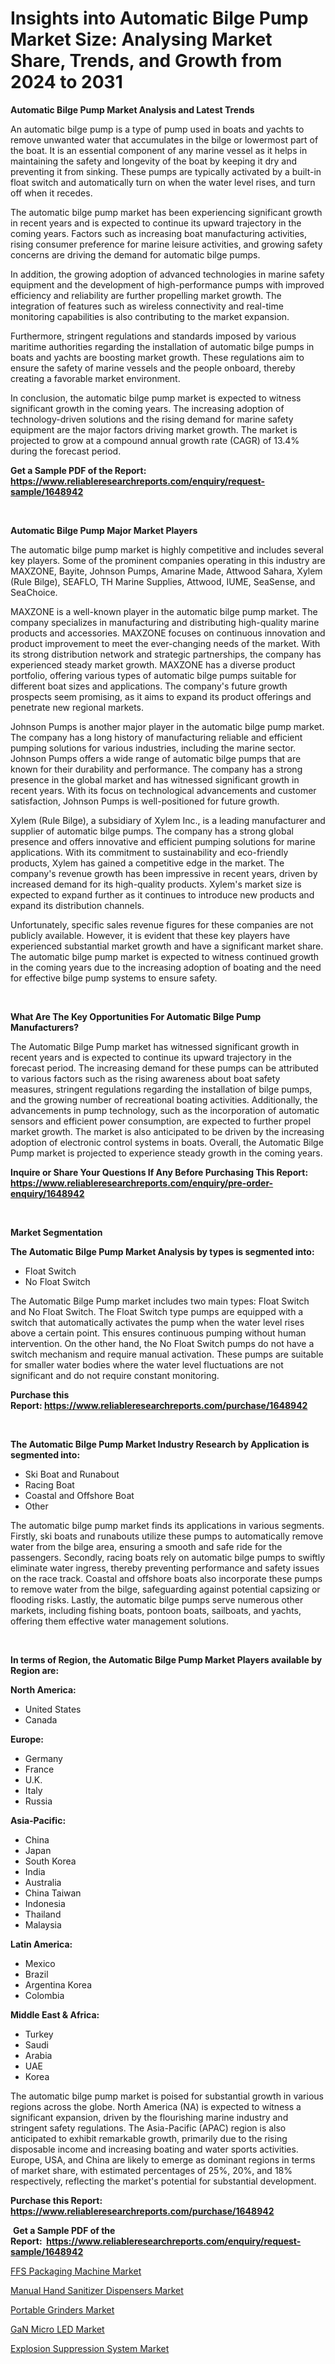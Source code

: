 <p><h1>Insights into Automatic Bilge Pump Market Size: Analysing Market Share, Trends, and Growth from 2024 to 2031</h1></p><p><strong>Automatic Bilge Pump Market Analysis and Latest Trends</strong></p>
<p><p>An automatic bilge pump is a type of pump used in boats and yachts to remove unwanted water that accumulates in the bilge or lowermost part of the boat. It is an essential component of any marine vessel as it helps in maintaining the safety and longevity of the boat by keeping it dry and preventing it from sinking. These pumps are typically activated by a built-in float switch and automatically turn on when the water level rises, and turn off when it recedes.</p><p>The automatic bilge pump market has been experiencing significant growth in recent years and is expected to continue its upward trajectory in the coming years. Factors such as increasing boat manufacturing activities, rising consumer preference for marine leisure activities, and growing safety concerns are driving the demand for automatic bilge pumps.</p><p>In addition, the growing adoption of advanced technologies in marine safety equipment and the development of high-performance pumps with improved efficiency and reliability are further propelling market growth. The integration of features such as wireless connectivity and real-time monitoring capabilities is also contributing to the market expansion.</p><p>Furthermore, stringent regulations and standards imposed by various maritime authorities regarding the installation of automatic bilge pumps in boats and yachts are boosting market growth. These regulations aim to ensure the safety of marine vessels and the people onboard, thereby creating a favorable market environment.</p><p>In conclusion, the automatic bilge pump market is expected to witness significant growth in the coming years. The increasing adoption of technology-driven solutions and the rising demand for marine safety equipment are the major factors driving market growth. The market is projected to grow at a compound annual growth rate (CAGR) of 13.4% during the forecast period.</p></p>
<p><strong>Get a Sample PDF of the Report:&nbsp; <a href="https://www.reliableresearchreports.com/enquiry/request-sample/1648942">https://www.reliableresearchreports.com/enquiry/request-sample/1648942</a></strong></p>
<p>&nbsp;</p>
<p><strong>Automatic Bilge Pump Major Market Players</strong></p>
<p><p>The automatic bilge pump market is highly competitive and includes several key players. Some of the prominent companies operating in this industry are MAXZONE, Bayite, Johnson Pumps, Amarine Made, Attwood Sahara, Xylem (Rule Bilge), SEAFLO, TH Marine Supplies, Attwood, IUME, SeaSense, and SeaChoice.</p><p>MAXZONE is a well-known player in the automatic bilge pump market. The company specializes in manufacturing and distributing high-quality marine products and accessories. MAXZONE focuses on continuous innovation and product improvement to meet the ever-changing needs of the market. With its strong distribution network and strategic partnerships, the company has experienced steady market growth. MAXZONE has a diverse product portfolio, offering various types of automatic bilge pumps suitable for different boat sizes and applications. The company's future growth prospects seem promising, as it aims to expand its product offerings and penetrate new regional markets.</p><p>Johnson Pumps is another major player in the automatic bilge pump market. The company has a long history of manufacturing reliable and efficient pumping solutions for various industries, including the marine sector. Johnson Pumps offers a wide range of automatic bilge pumps that are known for their durability and performance. The company has a strong presence in the global market and has witnessed significant growth in recent years. With its focus on technological advancements and customer satisfaction, Johnson Pumps is well-positioned for future growth.</p><p>Xylem (Rule Bilge), a subsidiary of Xylem Inc., is a leading manufacturer and supplier of automatic bilge pumps. The company has a strong global presence and offers innovative and efficient pumping solutions for marine applications. With its commitment to sustainability and eco-friendly products, Xylem has gained a competitive edge in the market. The company's revenue growth has been impressive in recent years, driven by increased demand for its high-quality products. Xylem's market size is expected to expand further as it continues to introduce new products and expand its distribution channels.</p><p>Unfortunately, specific sales revenue figures for these companies are not publicly available. However, it is evident that these key players have experienced substantial market growth and have a significant market share. The automatic bilge pump market is expected to witness continued growth in the coming years due to the increasing adoption of boating and the need for effective bilge pump systems to ensure safety.</p></p>
<p>&nbsp;</p>
<p><strong>What Are The Key Opportunities For Automatic Bilge Pump Manufacturers?</strong></p>
<p><p>The Automatic Bilge Pump market has witnessed significant growth in recent years and is expected to continue its upward trajectory in the forecast period. The increasing demand for these pumps can be attributed to various factors such as the rising awareness about boat safety measures, stringent regulations regarding the installation of bilge pumps, and the growing number of recreational boating activities. Additionally, the advancements in pump technology, such as the incorporation of automatic sensors and efficient power consumption, are expected to further propel market growth. The market is also anticipated to be driven by the increasing adoption of electronic control systems in boats. Overall, the Automatic Bilge Pump market is projected to experience steady growth in the coming years.</p></p>
<p><strong>Inquire or Share Your Questions If Any Before Purchasing This Report: <a href="https://www.reliableresearchreports.com/enquiry/pre-order-enquiry/1648942">https://www.reliableresearchreports.com/enquiry/pre-order-enquiry/1648942</a></strong></p>
<p>&nbsp;</p>
<p><strong>Market Segmentation</strong></p>
<p><strong>The Automatic Bilge Pump Market Analysis by types is segmented into:</strong></p>
<p><ul><li>Float Switch</li><li>No Float Switch</li></ul></p>
<p><p>The Automatic Bilge Pump market includes two main types: Float Switch and No Float Switch. The Float Switch type pumps are equipped with a switch that automatically activates the pump when the water level rises above a certain point. This ensures continuous pumping without human intervention. On the other hand, the No Float Switch pumps do not have a switch mechanism and require manual activation. These pumps are suitable for smaller water bodies where the water level fluctuations are not significant and do not require constant monitoring.</p></p>
<p><strong>Purchase this Report:&nbsp;<a href="https://www.reliableresearchreports.com/purchase/1648942">https://www.reliableresearchreports.com/purchase/1648942</a></strong></p>
<p>&nbsp;</p>
<p><strong>The Automatic Bilge Pump Market Industry Research by Application is segmented into:</strong></p>
<p><ul><li>Ski Boat and Runabout</li><li>Racing Boat</li><li>Coastal and Offshore Boat</li><li>Other</li></ul></p>
<p><p>The automatic bilge pump market finds its applications in various segments. Firstly, ski boats and runabouts utilize these pumps to automatically remove water from the bilge area, ensuring a smooth and safe ride for the passengers. Secondly, racing boats rely on automatic bilge pumps to swiftly eliminate water ingress, thereby preventing performance and safety issues on the race track. Coastal and offshore boats also incorporate these pumps to remove water from the bilge, safeguarding against potential capsizing or flooding risks. Lastly, the automatic bilge pumps serve numerous other markets, including fishing boats, pontoon boats, sailboats, and yachts, offering them effective water management solutions.</p></p>
<p>&nbsp;</p>
<p><strong>In terms of Region, the Automatic Bilge Pump Market Players available by Region are:</strong></p>
<p>
    <p> <strong> North America: </strong>
        <ul>
            <li>United States</li>
            <li>Canada</li>
        </ul>
        </p> 
    <p> <strong> Europe: </strong>
        <ul>
            <li>Germany</li>
            <li>France</li>
            <li>U.K.</li>
            <li>Italy</li>
            <li>Russia</li>
        </ul>
        </p> 
    <p> <strong> Asia-Pacific: </strong>
        <ul>
            <li>China</li>
            <li>Japan</li>
            <li>South Korea</li>
            <li>India</li>
            <li>Australia</li>
            <li>China Taiwan</li>
            <li>Indonesia</li>
            <li>Thailand</li>
            <li>Malaysia</li>
        </ul>
        </p> 
    <p> <strong> Latin America: </strong>
        <ul>
            <li>Mexico</li>
            <li>Brazil</li>
            <li>Argentina Korea</li>
            <li>Colombia</li>
        </ul>
        </p> 
    <p> <strong> Middle East & Africa: </strong>
        <ul>
            <li>Turkey</li>
            <li>Saudi</li>
            <li>Arabia</li>
            <li>UAE</li>
            <li>Korea</li>
        </ul>
    </p>
    </p>
<p><p>The automatic bilge pump market is poised for substantial growth in various regions across the globe. North America (NA) is expected to witness a significant expansion, driven by the flourishing marine industry and stringent safety regulations. The Asia-Pacific (APAC) region is also anticipated to exhibit remarkable growth, primarily due to the rising disposable income and increasing boating and water sports activities. Europe, USA, and China are likely to emerge as dominant regions in terms of market share, with estimated percentages of 25%, 20%, and 18% respectively, reflecting the market's potential for substantial development.</p></p>
<p><strong>Purchase this Report: <a href="https://www.reliableresearchreports.com/purchase/1648942">https://www.reliableresearchreports.com/purchase/1648942</a></strong></p>
<p>&nbsp;<strong>Get a Sample PDF of the Report:&nbsp;&nbsp;<a href="https://www.reliableresearchreports.com/enquiry/request-sample/1648942">https://www.reliableresearchreports.com/enquiry/request-sample/1648942</a></strong></p>
<p><strong></strong></p>
<p><p><a href="https://github.com/lilstefpacute/Market-Research-Report-List-2/blob/main/ffs-packaging-machine-market.md">FFS Packaging Machine Market</a></p><p><a href="https://github.com/castoriffic/Market-Research-Report-List-2/blob/main/manual-hand-sanitizer-dispensers-market.md">Manual Hand Sanitizer Dispensers Market</a></p><p><a href="https://github.com/FassouRP/Market-Research-Report-List-2/blob/main/portable-grinders-market.md">Portable Grinders Market</a></p><p><a href="https://github.com/ashepherd82/Market-Research-Report-List-2/blob/main/gan-micro-led-market.md">GaN Micro LED Market</a></p><p><a href="https://github.com/rexevange/Market-Research-Report-List-2/blob/main/explosion-suppression-system-market.md">Explosion Suppression System Market</a></p></p>